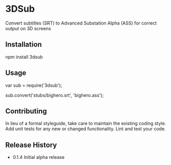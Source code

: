3DSub
=========

Convert subtitles (SRT) to Advanced Substation Alpha (ASS) for correct output on 3D screens

## Installation

  npm install 3dsub

## Usage

  var sub = require('3dsub');
  
  sub.convert('stubs/bighero.srt', 'bighero.ass');

## Contributing

In lieu of a formal styleguide, take care to maintain the existing coding style.
Add unit tests for any new or changed functionality. Lint and test your code.

## Release History

* 0.1.4 Initial alpha release
